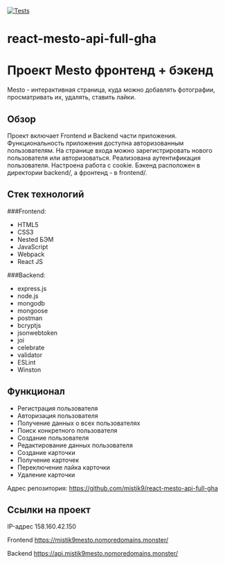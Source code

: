 [![Tests](https://github.com/yandex-praktikum/react-mesto-api-full-gha/actions/workflows/tests.yml/badge.svg)](https://github.com/yandex-praktikum/react-mesto-api-full-gha/actions/workflows/tests.yml)
# react-mesto-api-full-gha
# Проект Mesto фронтенд + бэкенд
Mesto - интерактивная страница, куда можно добавлять фотографии, просматривать их, удалять, ставить лайки.

## Обзор
Проект включает Frontend и Backend части приложения.
Функциональность приложения доступна авторизованным пользователям. На странице входа можно зарегистрировать нового пользователя или авторизоваться. Реализована аутентификация пользователя. Настроена работа с cookie.
Бэкенд расположен в директории backend/, а фронтенд - в frontend/.


## Стек технологий 

###Frontend:
- HTML5
- CSS3
- Nested БЭМ
- JavaScript
- Webpack
- React JS

###Backend:
- express.js
- node.js
- mongodb
- mongoose
- postman
- bcryptjs
- jsonwebtoken
- joi
- celebrate
- validator
- ESLint
- Winston

##  Функционал
- Регистрация пользователя
- Авторизация пользователя
- Получение данных о всех пользователях
- Поиск конкретного пользователя
- Cоздание пользователя
- Редактирование данных пользователя
- Создание карточки
- Получение карточек
- Переключение лайка карточки
- Удаление карточки


Адрес репозитория: https://github.com/mistik9/react-mesto-api-full-gha

## Ссылки на проект

IP-адрес 158.160.42.150

Frontend https://mistik9mesto.nomoredomains.monster/

Backend https://api.mistik9mesto.nomoredomains.monster/

